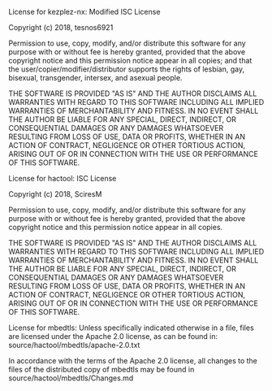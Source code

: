 License for kezplez-nx:
Modified ISC License

Copyright (c) 2018, tesnos6921

Permission to use, copy, modify, and/or distribute this software for any
purpose with or without fee is hereby granted, provided that the above
copyright notice and this permission notice appear in all copies; and that
the user/copier/modifier/distributor supports the rights of lesbian, gay,
bisexual, transgender, intersex, and asexual people.

THE SOFTWARE IS PROVIDED "AS IS" AND THE AUTHOR DISCLAIMS ALL WARRANTIES
WITH REGARD TO THIS SOFTWARE INCLUDING ALL IMPLIED WARRANTIES OF
MERCHANTABILITY AND FITNESS. IN NO EVENT SHALL THE AUTHOR BE LIABLE FOR
ANY SPECIAL, DIRECT, INDIRECT, OR CONSEQUENTIAL DAMAGES OR ANY DAMAGES
WHATSOEVER RESULTING FROM LOSS OF USE, DATA OR PROFITS, WHETHER IN AN
ACTION OF CONTRACT, NEGLIGENCE OR OTHER TORTIOUS ACTION, ARISING OUT OF
OR IN CONNECTION WITH THE USE OR PERFORMANCE OF THIS SOFTWARE.



License for hactool:
ISC License

Copyright (c) 2018, SciresM

Permission to use, copy, modify, and/or distribute this software for any
purpose with or without fee is hereby granted, provided that the above
copyright notice and this permission notice appear in all copies.

THE SOFTWARE IS PROVIDED "AS IS" AND THE AUTHOR DISCLAIMS ALL WARRANTIES
WITH REGARD TO THIS SOFTWARE INCLUDING ALL IMPLIED WARRANTIES OF
MERCHANTABILITY AND FITNESS. IN NO EVENT SHALL THE AUTHOR BE LIABLE FOR
ANY SPECIAL, DIRECT, INDIRECT, OR CONSEQUENTIAL DAMAGES OR ANY DAMAGES
WHATSOEVER RESULTING FROM LOSS OF USE, DATA OR PROFITS, WHETHER IN AN
ACTION OF CONTRACT, NEGLIGENCE OR OTHER TORTIOUS ACTION, ARISING OUT OF
OR IN CONNECTION WITH THE USE OR PERFORMANCE OF THIS SOFTWARE.



License for mbedtls:
Unless specifically indicated otherwise in a file, files are licensed
under the Apache 2.0 license, as can be found in: source/hactool/mbedtls/apache-2.0.txt



In accordance with the terms of the Apache 2.0 license, all changes to
the files of the distributed copy of mbedtls may be found in
source/hactool/mbedtls/Changes.md